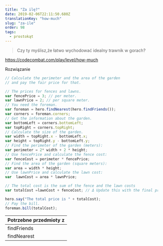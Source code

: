 ```yaml
---
title: "Za ilę?"
date: 2019-02-06T22:11:50.680Z
translationKey: "how-much"
slug: "za-ile"
order: 98
tags:
  - prostokąt
---
```


> Czy ty  myślisz,że łatwo  wychodować idealny trawnik w gorach?

https://codecombat.com/play/level/how-much

Rozwiązanie

```javascript
// Calculate the perimeter and the area of the garden
// and pay the fair price for that.

// The prices for fences and lawns.
var fencePrice = 3; // per meter.
var lawnPrice = 2; // per square meter.
// You need the foreman.
var foreman = hero.findNearest(hero.findFriends());
var corners = foreman.corners;
// Get the information about the garden.
var bottomLeft = corners.bottomLeft;
var topRight = corners.topRight;
// Calculate the size of the garden.
var width = topRight.x - bottomLeft.x;
var height = topRight.y - bottomLeft.y;
// Find the perimeter of the garden (meters):
var perimeter = 2* width + 2 * height;
// Use fencePrice and calculate the fence cost:
var fenceCost = perimeter * fencePrice;
// Find the area of the garden (square meters):
var area = width * height;
// Use lawnPrice and calculate the lawn cost:
var  lawnCost = area * lawnPrice;

// The total cost is the sum of the fence and the lawn costs
var totalCost =lawnCost + fenceCost; // Δ Update this with the final price!

hero.say("The total price is " + totalCost);
// Pay the bill.
foreman.bill(totalCost);

```

Potrzebne przedmioty z |
--- |
findFriends |
findNearest |


